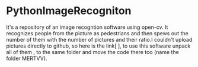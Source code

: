 # PythonImageRecogniton
It's a repository of an image recogntion software using open-cv.
It recognizes people from the picture as pedestrians and then spews out the number of them with the number of pictures and their ratio.I couldn't upload pictures directly to  github, so here is the link[ ], to use this software unpack all of them , to the same folder and move the code there too (name the folder MERTVV).
